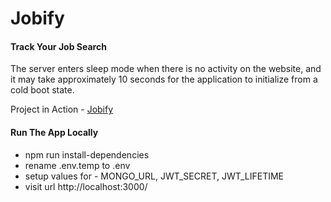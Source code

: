 # Jobify

#### Track Your Job Search
The server enters sleep mode when there is no activity on the website, and it may take approximately 10 seconds for the application to initialize from a cold boot state.


Project in Action - [Jobify](https://live-jobify.onrender.com)

#### Run The App Locally

- npm run install-dependencies
- rename .env.temp to .env
- setup values for - MONGO_URL, JWT_SECRET, JWT_LIFETIME
- visit url http://localhost:3000/

